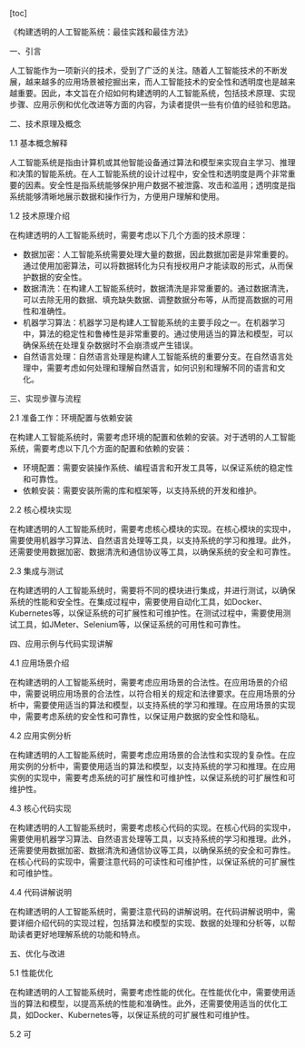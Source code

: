 
[toc]                    
                
                
《构建透明的人工智能系统：最佳实践和最佳方法》

一、引言

人工智能作为一项新兴的技术，受到了广泛的关注。随着人工智能技术的不断发展，越来越多的应用场景被挖掘出来，而人工智能技术的安全性和透明度也是越来越重要。因此，本文旨在介绍如何构建透明的人工智能系统，包括技术原理、实现步骤、应用示例和优化改进等方面的内容，为读者提供一些有价值的经验和思路。

二、技术原理及概念

1.1 基本概念解释

人工智能系统是指由计算机或其他智能设备通过算法和模型来实现自主学习、推理和决策的智能系统。在人工智能系统的设计过程中，安全性和透明度是两个非常重要的因素。安全性是指系统能够保护用户数据不被泄露、攻击和滥用；透明度是指系统能够清晰地展示数据和操作行为，方便用户理解和使用。

1.2 技术原理介绍

在构建透明的人工智能系统时，需要考虑以下几个方面的技术原理：

- 数据加密：人工智能系统需要处理大量的数据，因此数据加密是非常重要的。通过使用加密算法，可以将数据转化为只有授权用户才能读取的形式，从而保护数据的安全性。
- 数据清洗：在构建人工智能系统时，数据清洗是非常重要的。通过数据清洗，可以去除无用的数据、填充缺失数据、调整数据分布等，从而提高数据的可用性和准确性。
- 机器学习算法：机器学习是构建人工智能系统的主要手段之一。在机器学习中，算法的稳定性和鲁棒性是非常重要的。通过使用适当的算法和模型，可以确保系统在处理复杂数据时不会崩溃或产生错误。
- 自然语言处理：自然语言处理是构建人工智能系统的重要分支。在自然语言处理中，需要考虑如何处理和理解自然语言，如何识别和理解不同的语言和文化。

三、实现步骤与流程

2.1 准备工作：环境配置与依赖安装

在构建人工智能系统时，需要考虑环境的配置和依赖的安装。对于透明的人工智能系统，需要考虑以下几个方面的配置和依赖的安装：

- 环境配置：需要安装操作系统、编程语言和开发工具等，以保证系统的稳定性和可靠性。
- 依赖安装：需要安装所需的库和框架等，以支持系统的开发和维护。

2.2 核心模块实现

在构建透明的人工智能系统时，需要考虑核心模块的实现。在核心模块的实现中，需要使用机器学习算法、自然语言处理等工具，以支持系统的学习和推理。此外，还需要使用数据加密、数据清洗和通信协议等工具，以确保系统的安全和可靠性。

2.3 集成与测试

在构建透明的人工智能系统时，需要将不同的模块进行集成，并进行测试，以确保系统的性能和安全性。在集成过程中，需要使用自动化工具，如Docker、Kubernetes等，以保证系统的可扩展性和可维护性。在测试过程中，需要使用测试工具，如JMeter、Selenium等，以保证系统的可用性和可靠性。

四、应用示例与代码实现讲解

4.1 应用场景介绍

在构建透明的人工智能系统时，需要考虑应用场景的合法性。在应用场景的介绍中，需要说明应用场景的合法性，以符合相关的规定和法律要求。在应用场景的分析中，需要使用适当的算法和模型，以支持系统的学习和推理。在应用场景的实现中，需要考虑系统的安全性和可靠性，以保证用户数据的安全性和隐私。

4.2 应用实例分析

在构建透明的人工智能系统时，需要考虑应用场景的合法性和实现的复杂性。在应用实例的分析中，需要使用适当的算法和模型，以支持系统的学习和推理。在应用实例的实现中，需要考虑系统的可扩展性和可维护性，以保证系统的可扩展性和可维护性。

4.3 核心代码实现

在构建透明的人工智能系统时，需要考虑核心代码的实现。在核心代码的实现中，需要使用机器学习算法、自然语言处理等工具，以支持系统的学习和推理。此外，还需要使用数据加密、数据清洗和通信协议等工具，以确保系统的安全和可靠性。在核心代码的实现中，需要注意代码的可读性和可维护性，以保证系统的可扩展性和可维护性。

4.4 代码讲解说明

在构建透明的人工智能系统时，需要注意代码的讲解说明。在代码讲解说明中，需要详细介绍代码的实现过程，包括算法和模型的实现、数据的处理和分析等，以帮助读者更好地理解系统的功能和特点。

五、优化与改进

5.1 性能优化

在构建透明的人工智能系统时，需要考虑性能的优化。在性能优化中，需要使用适当的算法和模型，以提高系统的性能和准确性。此外，还需要使用适当的优化工具，如Docker、Kubernetes等，以保证系统的可扩展性和可维护性。

5.2 可

